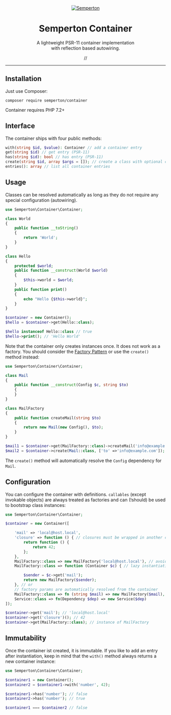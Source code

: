 <div align="center">
<a href="https://github.com/semperton">
<img src="https://avatars0.githubusercontent.com/u/76976189?s=140" alt="Semperton">
</a>
<h1>Semperton Container</h1>
<p>A lightweight PSR-11 container implementation<br>with reflection based autowiring.</p>
//
</div>
<hr>

## Installation

Just use Composer:

```
composer require semperton/container
```
Container requires PHP 7.2+

## Interface

The container ships with four public methods:

```php
with(string $id, $value): Container // add a container entry
get(string $id) // get entry (PSR-11)
has(string $id): bool // has entry (PSR-11)
create(string $id, array $args = []); // create a class with optional constructor substitution args
entries(): array // list all container entries
```

## Usage

Classes can be resolved automatically as long as they do not require any special configuration (autowiring).

```php
use Semperton\Container\Container;

class World
{
	public function __toString()
	{
		return 'World';
	}
}

class Hello
{
	protected $world;
	public function __construct(World $world)
	{
		$this->world = $world;
	}
	public function print()
	{
		echo "Hello {$this->world}";
	}
}

$container = new Container();
$hello = $container->get(Hello::class);

$hello instanceof Hello::class // true
$hello->print(); // 'Hello World'
```

Note that the container only creates instances once. It does not work as a factory.
You should consider the [Factory Pattern](https://designpatternsphp.readthedocs.io/en/latest/Creational/SimpleFactory/README.html) or use the ```create()``` method instead:

```php
use Semperton\Container\Container;

class Mail
{
	public function __construct(Config $c, string $to)
	{
	}
}

class MailFactory
{
	public function createMail(string $to)
	{
		return new Mail(new Config(), $to);
	}
}

$mail1 = $container->get(MailFactory::class)->createMail('info@example.com');
$mail2 = $container->create(Mail::class, ['to' =>'info@example.com']);

```
The ```create()``` method will automatically resolve the ```Config``` dependency for ```Mail```.

## Configuration

You can configure the container with definitions. ```callables``` (except invokable objects) are always treated as factories and can (!should) be used to bootstrap class instances:

```php
use Semperton\Container\Container;

$container = new Container([

	'mail' => 'local@host.local',
	'closure' => function () { // closures must be wrapped in another closure
		return function () {
			return 42;
		};
	},
	MailFactory::class => new MailFactory('local@host.local'), // avoid this, instead do
	MailFactory::class => function (Container $c) { // lazy instantiation with a factory

		$sender = $c->get('mail');
		return new MailFactory($sender);
	}, // or
	// factory params are automatically resolved from the container
	MailFactory::class => fn (string $mail) => new MailFactory($mail),
	Service::class => fn(Dependency $dep) => new Service($dep)
]);

$container->get('mail'); // 'local@host.local'
$container->get('closure')(); // 42
$container->get(MailFactory::class); // instance of MailFactory
```

## Immutability

Once the container ist created, it is immutable. If you like to add an entry after instantiation, keep in mind that the ```with()``` method always returns a new container instance:

```php
use Semperton\Container\Container;

$container1 = new Container();
$container2 = $container1->with('number', 42);

$container1->has('number'); // false
$container2->has('number'); // true

$container1 === $container2 // false
```
